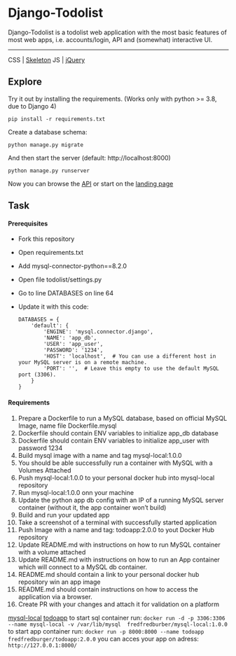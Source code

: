 # Django-Todolist

Django-Todolist is a todolist web application with the most basic features of most web apps, i.e. accounts/login, API and (somewhat) interactive UI.

---

CSS | [Skeleton](http://getskeleton.com/)
JS | [jQuery](https://jquery.com/)

## Explore

Try it out by installing the requirements. (Works only with python >= 3.8, due to Django 4)

    pip install -r requirements.txt

Create a database schema:

    python manage.py migrate

And then start the server (default: http://localhost:8000)

    python manage.py runserver

Now you can browse the [API](http://localhost:8000/api/)
or start on the [landing page](http://localhost:8000/)

## Task

#### Prerequisites

- Fork this repository
- Open requirements.txt
- Add mysql-connector-python==8.2.0
- Open file todolist/settings.py
- Go to line DATABASES on line 64
- Update it with this code:

  ```
  DATABASES = {
      'default': {
          'ENGINE': 'mysql.connector.django',
          'NAME': 'app_db',
          'USER': 'app_user',
          'PASSWORD': '1234',
          'HOST': 'localhost',  # You can use a different host in your MySQL server is on a remote machine.
          'PORT': '',  # Leave this empty to use the default MySQL port (3306).
      }
  }

  ```

#### Requirements

1. Prepare a Dockerfile to run a MySQL database, based on official MySQL Image, name file Dockerfile.mysql
2. Dockerfile should contain ENV variables to initialize app_db database
3. Dockerfile should contain ENV variables to initialize app_user with password 1234
4. Build mysql image with a name and tag mysql-local:1.0.0
5. You should be able successfully run a container with MySQL with a Volumes Attached
6. Push mysql-local:1.0.0 to your personal docker hub into mysql-local repository
7. Run mysql-local:1.0.0 onn your machine
8. Update the python app db config with an IP of a running MySQL server container (without it, the app container won’t build)
9. Build and run your updated app
10. Take a screenshot of a terminal with successfully started application
11. Push Image with a name and tag: todoapp:2.0.0 to yout Docker Hub repository
12. Update README.md with instructions on how to run MySQL container with a volume attached
13. Update README.md with instructions on how to run an App container which will connect to a MySQL db container.
14. README.md should contain a link to your personal docker hub repository win an app image
15. README.md should contain instructions on how to access the application via a browser.
16. Create PR with your changes and attach it for validation on a platform

[mysql-local](https://hub.docker.com/repository/docker/fredfredburger/mysql-local/general)
[todoapp](https://hub.docker.com/repository/docker/fredfredburger/todoapp/general)
to start sql container run: `docker run -d -p 3306:3306 --name mysql-local -v /var/lib/mysql  fredfredburber/mysql-local:1.0.0`
to start app container run: `docker run -p 8000:8000 --name todoapp fredfredburger/todoapp:2.0.0`
you can acces your app on adress: `http://127.0.0.1:8000/`
